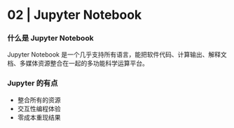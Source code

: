 # 02 | Jupyter Notebook

### 什么是 Jupyter Notebook

Jupyter Notebook 是一个几乎支持所有语言，能把软件代码、计算输出、解释文档、多媒体资源整合在一起的多功能科学运算平台。

### Jupyter 的有点

- 整合所有的资源
- 交互性编程体验
- 零成本重现结果
